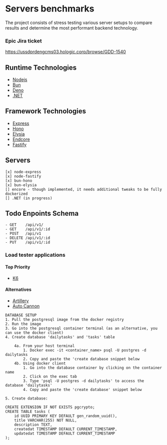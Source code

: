 # Servers benchmarks

The project consists of stress testing various server setups to compare results and determine the most performant backend technology.

### Epic Jira ticket

https://ussdprdengcms03.hologic.corp/browse/GDD-1540

## Runtime Technologies

- [Nodejs](https://nodejs.org/en)
- [Bun](https://bun.sh)
- [Deno](deno.com/)
- [.NET](https://dotnet.microsoft.com/en-us/download)

## Framework Technologies

- [Express](https://expressjs.com)
- [Hono](hono.dev/)
- [Elysia](elysiajs.com/)
- [Endcore](https://encore.dev)
- [Fastify](https://fastify.dev)

## Servers

```
[x] node-express
[x] node-fastify
[x] bun-hono
[x] bun-elysia
[] encore - though implemented, it needs additional tweaks to be fully dockerized
[] .NET (in progress)
```

## Todo Enpoints Schema

```
- GET    /api/v1/
- GET    /api/v1/:id
- POST   /api/v1
- DELETE /api/v1/:id
- PUT    /api/v1/:id
```

### Load tester applications

#### Top Priority

- [K6](K6.io/)

#### Alternatives

- [Artillery](https://www.artillery.io)
- [Auto Cannon](https://github.com/mcollina/autocannon#readme)

```
DATABASE SETUP
1. Pull the postgresql image from the docker registry
2. Run the image
3. Go into the postgresql container terminal (as an alternative, you can use the docker client)
4. Create database 'dailytasks' and 'tasks' table

    4a. From your host terminal
        1. Docker exec -it <container_name> psql -U postgres -d dailytasks
        2. Copy and paste the 'create database snippet below
    4b. Using docker client
        1. Go into the database container by clicking on the container name
        2. Click on the exec tab
        3. Type 'psql -U postgres -d dailytasks' to access the database 'dailytasks'
        4. Copy and paste the 'create database' snippet below

5. Create database:

CREATE EXTENSION IF NOT EXISTS pgcrypto;
CREATE TABLE tasks (
    id UUID PRIMARY KEY DEFAULT gen_random_uuid(),
    title VARCHAR(255) NOT NULL,
    description TEXT,
    createdat TIMESTAMP DEFAULT CURRENT_TIMESTAMP,
    updatedat TIMESTAMP DEFAULT CURRENT_TIMESTAMP
);
```
